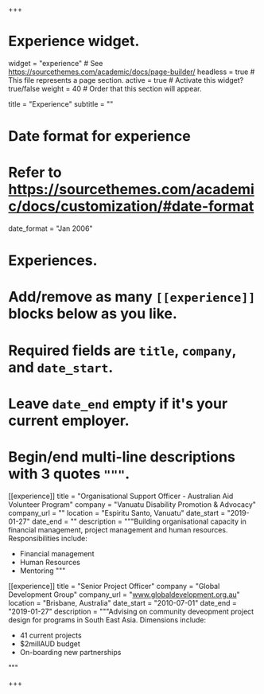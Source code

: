 +++
# Experience widget.
widget = "experience"  # See https://sourcethemes.com/academic/docs/page-builder/
headless = true  # This file represents a page section.
active = true  # Activate this widget? true/false
weight = 40  # Order that this section will appear.

title = "Experience"
subtitle = ""

# Date format for experience
#   Refer to https://sourcethemes.com/academic/docs/customization/#date-format
date_format = "Jan 2006"

# Experiences.
#   Add/remove as many `[[experience]]` blocks below as you like.
#   Required fields are `title`, `company`, and `date_start`.
#   Leave `date_end` empty if it's your current employer.
#   Begin/end multi-line descriptions with 3 quotes `"""`.
[[experience]]
  title = "Organisational Support Officer - Australian Aid Volunteer Program"
  company = "Vanuatu Disability Promotion & Advocacy"
  company_url = ""
  location = "Espiritu Santo, Vanuatu"
  date_start = "2019-01-27"
  date_end = ""
  description = """Building organisational capacity in financial management, project management and human resources. 
  Responsibilities include:
  
  * Financial management
  * Human Resources
  * Mentoring
  """

[[experience]]
  title = "Senior Project Officer"
  company = "Global Development Group"
  company_url = "www.globaldevelopment.org.au"
  location = "Brisbane, Australia"
  date_start = "2010-07-01"
  date_end = "2019-01-27"
  description = """Advising on community deveopment project design for programs in South East Asia.
  Dimensions include:
  
  * 41 current projects
  * $2millAUD budget
  * On-boarding new partnerships
  
  """

+++
